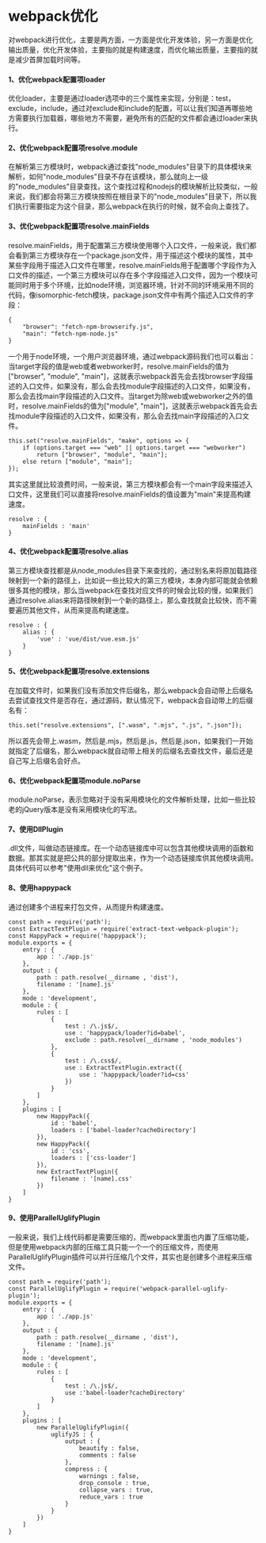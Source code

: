 # webpack优化
对webpack进行优化，主要是两方面，一方面是优化开发体验，另一方面是优化输出质量，优化开发体验，主要指的就是构建速度，而优化输出质量，主要指的就是减少首屏加载时间等。
#### 1、优化webpack配置项loader
优化loader，主要是通过loader选项中的三个属性来实现，分别是：test，exclude，include，通过对exclude和include的配置，可以让我们知道再哪些地方需要执行加载器，哪些地方不需要，避免所有的匹配的文件都会通过loader来执行。
#### 2、优化webpack配置项resolve.module
在解析第三方模块时，webpack通过查找"node_modules"目录下的具体模块来解析，如何"node_modules"目录不存在该模块，那么就向上一级的"node_modules"目录查找，这个查找过程和nodejs的模块解析比较类似，一般来说，我们都会将第三方模块按照在根目录下的"node_modules"目录下，所以我们执行需要指定为这个目录，那么webpack在执行的时候，就不会向上查找了。
#### 3、优化webpack配置项resolve.mainFields
resolve.mainFields，用于配置第三方模块使用哪个入口文件，一般来说，我们都会看到第三方模块存在一个package.json文件，用于描述这个模块的属性，其中某些字段用于描述入口文件在哪里，resolve.mainFields用于配置哪个字段作为入口文件的描述，一个第三方模块可以存在多个字段描述入口文件，因为一个模块可能同时用于多个环境，比如node环境，浏览器环境，针对不同的环境采用不同的代码，像isomorphic-fetch模块，package.json文件中有两个描述入口文件的字段：

```
{
    "browser": "fetch-npm-browserify.js",
    "main": "fetch-npm-node.js"
}
```
一个用于node环境，一个用户浏览器环境，通过webpack源码我们也可以看出：当target字段的值是web或者webworker时，resolve.mainFields的值为["browser", "module", "main"]，这就表示webpack首先会去找browser字段描述的入口文件，如果没有，那么会去找module字段描述的入口文件，如果没有，那么会去找main字段描述的入口文件。当target为除web或webworker之外的值时，resolve.mainFields的值为["module", "main"]，这就表示webpack首先会去找module字段描述的入口文件，如果没有，那么会去找main字段描述的入口文件。

```
this.set("resolve.mainFields", "make", options => {
	if (options.target === "web" || options.target === "webworker")
		return ["browser", "module", "main"];
	else return ["module", "main"];
});
```
其实这里就比较浪费时间，一般来说，第三方模块都会有一个main字段来描述入口文件，这里我们可以直接将resolve.mainFields的值设置为"main"来提高构建速度。

```
resolve : {
    mainFields : 'main'
}
```
#### 4、优化webpack配置项resolve.alias
第三方模块查找都是从node_modules目录下来查找的，通过别名来将原加载路径映射到一个新的路径上，比如说一些比较大的第三方模块，本身内部可能就会依赖很多其他的模块，那么当webpack在查找对应文件的时候会比较的慢，如果我们通过resolve.alias来将路径映射到一个新的路径上，那么查找就会比较快，而不需要遍历其他文件，从而来提高构建速度。
```
resolve : {
    alias : {
        'vue' : 'vue/dist/vue.esm.js'
    }
}
```
#### 5、优化webpack配置项resolve.extensions
在加载文件时，如果我们没有添加文件后缀名，那么webpack会自动带上后缀名去尝试查找文件是否存在，通过源码，默认情况下，webpack会自动带上的后缀名有：
```
this.set("resolve.extensions", [".wasm", ".mjs", ".js", ".json"]);
```
所以首先会带上.wasm，然后是.mjs，然后是.js，然后是.json，如果我们一开始就指定了后缀名，那么webpack就自动带上相关的后缀名去查找文件，最后还是自己写上后缀名会好点。
#### 6、优化webpack配置项module.noParse
module.noParse，表示忽略对于没有采用模块化的文件解析处理，比如一些比较老的jQuery版本是没有采用模块化的写法。
#### 7、使用DllPlugin
.dll文件，叫做动态链接库。在一个动态链接库中可以包含其他模块调用的函数和数据。那其实就是把公共的部分提取出来，作为一个动态链接库供其他模块调用。具体代码可以参考"使用dll来优化"这个例子。
#### 8、使用happypack
通过创建多个进程来打包文件，从而提升构建速度。
```
const path = require('path');
const ExtractTextPlugin = require('extract-text-webpack-plugin');
const HappyPack = require('happypack');
module.exports = {
    entry : {
        app : './app.js'
    },
    output : {
        path : path.resolve(__dirname , 'dist'),
        filename : '[name].js'
    },
    mode : 'development',
    module : {
        rules : [
            {
                test : /\.js$/,
                use : 'happypack/loader?id=babel',
                exclude : path.resolve(__dirname , 'node_modules')
            },
            {
                test : /\.css$/,
                use : ExtractTextPlugin.extract({
                    use : 'happypack/loader?id=css'
                })
            }
        ]
    },
    plugins : [
        new HappyPack({
            id : 'babel',
            loaders : ['babel-loader?cacheDirectory']
        }),
        new HappyPack({
            id : 'css',
            loaders : ['css-loader']
        }),
        new ExtractTextPlugin({
            filename : '[name].css'
        })
    ]
}
```
#### 9、使用ParallelUglifyPlugin
一般来说，我们上线代码都是需要压缩的，而webpack里面也内置了压缩功能，但是使用webpack内部的压缩工具只能一个一个的压缩文件，而使用ParallelUglifyPlugin插件可以并行压缩几个文件，其实也是创建多个进程来压缩文件。

```
const path = require('path');
const ParallelUglifyPlugin = require('webpack-parallel-uglify-plugin');
module.exports = {
    entry : {
        app : './app.js'
    },
    output : {
        path : path.resolve(__dirname , 'dist'),
        filename : '[name].js'
    },
    mode : 'development',
    module : {
        rules : [
            {
                test : /\.js$/,
                use :'babel-loader?cacheDirectory'
            }
        ]
    },
    plugins : [
        new ParallelUglifyPlugin({
            uglifyJS : {
                output : {
                    beautify : false,
                    comments : false
                },
                compress : {
                    warnings : false,
                    drop_console : true,
                    collapse_vars : true,
                    reduce_vars : true
                }
            }
        })
    ]
}
```

